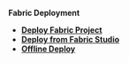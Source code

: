 <strong>Fabric Deployment<strong>

<ul>
<li><a href="/articles/16_deploy_fabric/01_deploy_Fabric_project.md">Deploy Fabric Project</a></li>
<li><a href="/articles/16_deploy_fabric/02_deploy_from_Fabric_Studio.md">Deploy from Fabric Studio</a></li>
<studio><li><a href="/articles/16_deploy_fabric/03_offline_deploy.md">Offline Deploy</a></li></studio>
</ul>

